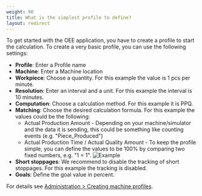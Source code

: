 ```yaml
---
weight: 90
title: What is the simplest profile to define?
layout: redirect
---
```


To get started with the OEE application, you have to create a profile to start the calculation. To create a very basic profile, you can use the following settings:

* **Profile**: Enter a Profile name
* **Machine**: Enter a Machine location
* **Workpiece**: Choose a quantity. For this example the value is 1 pcs per minute.
* **Resolution**: Enter an interval and a unit. For this example the interval is 10 minutes.
* **Computation**:  Choose a calculation method. For this example it is PPQ.
* **Matching**: Choose the desired calculation formula.
	For this example the values could be the following:
	* Actual Production Amount - Depending on your machine/simulator and the data it is sending, this could be something like counting events (e.g. "Piece_Produced")
	* Actual Production Time / Actual Quality Amount - To keep the profile simple, you can define the values to be 100% by comparing two fixed numbers, e.g. "1 = 1".
![Example](/images/oee/faq/faq-actual-quality-amount.png)
* **Short stoppages**: We recommend to disable the tracking of short stoppages. For this example the tracking is disabled.
* **Goals**:  Define the goal value in percent.

For details see [Administration > Creating machine profiles](/oee/oee-administration/#machine-profiles).
